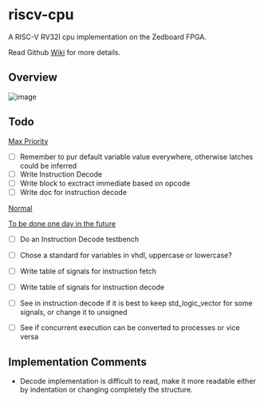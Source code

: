 # riscv-cpu
A RISC-V RV32I cpu implementation on the Zedboard FPGA.

Read Github [Wiki](https://github.com/Tech-Matt/riscv-cpu/wiki) for more details.

## Overview
![image](https://github.com/user-attachments/assets/d14bb4e3-7c2d-4a18-9439-53f07ec98cef)


## Todo

<ins> Max Priority </ins>
- [ ] Remember to pur default variable value everywhere, otherwise latches could be inferred
- [ ] Write Instruction Decode
- [ ] Write block to exctract immediate based on opcode
- [ ] Write doc for instruction decode

<ins> Normal </ins>

<ins> To be done one day in the future </ins>
- [ ] Do an Instruction Decode testbench
- [ ] Chose a standard for variables in vhdl, uppercase or lowercase?
- [ ] Write table of signals for instruction fetch
- [ ] Write table of signals for instruction decode
- [ ] See in instruction decode if it is best to keep std_logic_vector for some signals, or change it to unsigned
- [ ] See if concurrent execution can be converted to processes or vice versa



## Implementation Comments
- Decode implementation is difficult to read, make it more readable either by indentation or changing completely the structure.

